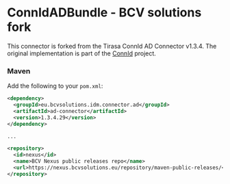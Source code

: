 ConnIdADBundle - BCV solutions fork
==============

This connector is forked from the Tirasa ConnId AD Connector v1.3.4.
The original implementation is part of the [ConnId](http://connid.tirasa.net) project.

### Maven

Add the following to your `pom.xml`:
```xml
<dependency>
  <groupId>eu.bcvsolutions.idm.connector.ad</groupId>
  <artifactId>ad-connector</artifactId>
  <version>1.3.4.29</version>
</dependency>

...

<repository>
  <id>nexus</id>
  <name>BCV Nexus public releases repo</name>
  <url>https://nexus.bcvsolutions.eu/repository/maven-public-releases/</url>
</repository>
```
